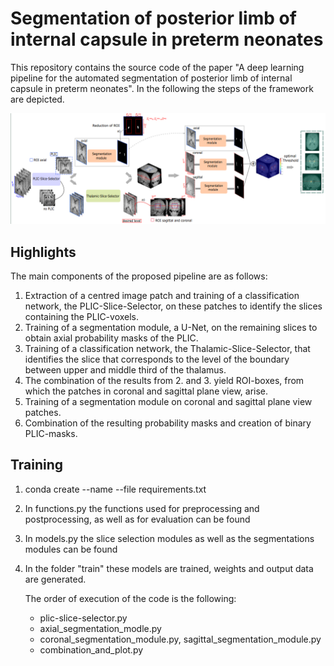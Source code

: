 # Segmentation of posterior limb of internal capsule in preterm neonates

This repository contains the source code of the paper "A deep learning pipeline for the automated segmentation of posterior limb of internal
capsule in preterm neonates". In the following the steps of the framework are depicted.

<img src="./pipeline_diagram.png">

## Highlights
The main components of the proposed pipeline are as follows:

1. Extraction of a centred image patch and training of a classification network, the PLIC-Slice-Selector, on these patches to identify the slices containing the PLIC-voxels.
2. Training of a segmentation module, a U-Net, on the remaining slices to obtain axial probability masks of the PLIC.
3. Training of a classification network, the Thalamic-Slice-Selector, that identifies the slice that corresponds to the level of the boundary between upper and middle third of the thalamus.
4. The combination of the results from 2. and 3. yield ROI-boxes, from which the patches in coronal and sagittal plane view, arise.  
5. Training of a segmentation module on coronal and sagittal plane view patches. 
6. Combination of the resulting probability masks and creation of binary PLIC-masks.



## Training
1. conda create --name <env> --file requirements.txt
2. In functions.py the functions used for preprocessing and postprocessing, as well as for evaluation can be found
3. In models.py the slice selection modules as well as the segmentations modules can be found
4. In the folder "train" these models are trained, weights and output data are generated. 
 

   The order of execution of the code is the following:
   * plic-slice-selector.py
   * axial_segmentation_modle.py
   * coronal_segmentation_module.py, sagittal_segmentation_module.py
   * combination_and_plot.py
